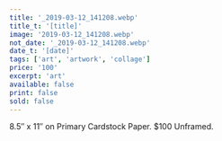 ```yaml
---
title: '_2019-03-12_141208.webp'
title_t: '[title]'
image: '2019-03-12_141208.webp'
not_date: '_2019-03-12_141208.webp'
date_t: '[date]'
tags: ['art', 'artwork', 'collage']
price: '100'
excerpt: 'art'
available: false
print: false
sold: false
---
```



8.5″ x 11″ on Primary Cardstock Paper.
$100 Unframed.
